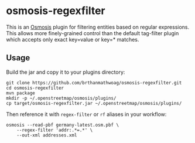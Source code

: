 # osmosis-regexfilter

This is an [Osmosis](http://wiki.openstreetmap.org/wiki/Osmosis) plugin for filtering entities based on regular expressions.
This allows more finely-grained control than the default tag-filter plugin which accepts only exact key=value or key=* matches.
 
## Usage

Build the jar and copy it to your plugins directory:

```
git clone https://github.com/brthanmathwoag/osmosis-regexfilter.git
cd osmosis-regexfilter
mvn package
mkdir -p ~/.openstreetmap/osmosis/plugins/
cp target/osmosis-regexfilter.jar ~/.openstreetmap/osmosis/plugins/
```

Then reference it with `regex-filter` or `rf` aliases in your workflow:

```
osmosis --read-pbf germany-latest.osm.pbf \
    --regex-filter 'addr:.*=.*' \
    --out-xml addresses.xml
```
